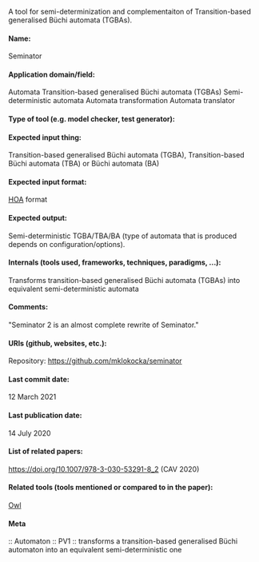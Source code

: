 A tool for semi-determinization and complementaiton of Transition-based generalised Büchi automata (TGBAs).

#### Name:
Seminator

#### Application domain/field:
Automata
Transition-based generalised Büchi automata (TGBAs)
Semi-deterministic automata
Automata transformation
Automata translator

#### Type of tool (e.g. model checker, test generator):

#### Expected input thing:
Transition-based generalised Büchi automata (TGBA), Transition-based Büchi automata (TBA) or Büchi automata (BA)

#### Expected input format:
[HOA](../Formats/HOA.md) format

#### Expected output:
Semi-deterministic TGBA/TBA/BA (type of automata that is produced depends on configuration/options).

#### Internals (tools used, frameworks, techniques, paradigms, ...):
Transforms transition-based generalised Büchi automata (TGBAs) into equivalent semi-deterministic automata

#### Comments:
"Seminator 2 is an almost complete rewrite of Seminator."

#### URIs (github, websites, etc.):
Repository: https://github.com/mklokocka/seminator

#### Last commit date:
12 March 2021

#### Last publication date:
14 July 2020

#### List of related papers:
https://doi.org/10.1007/978-3-030-53291-8_2 (CAV 2020)

#### Related tools (tools mentioned or compared to in the paper):
[Owl](Libraries/Owl.md)

#### Meta
:: Automaton
:: PV1 :: transforms a transition-based generalised Büchi automaton into an equivalent semi-deterministic one